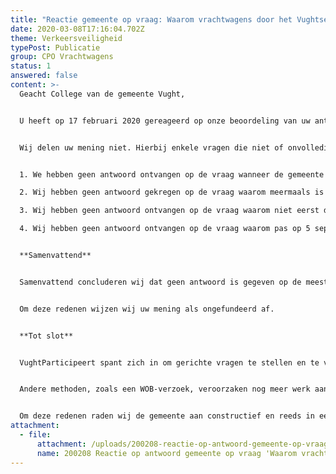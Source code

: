 ```yaml
---
title: "Reactie gemeente op vraag: Waarom vrachtwagens door het Vughtse Hart?"
date: 2020-03-08T17:16:04.702Z
theme: Verkeersveiligheid
typePost: Publicatie
group: CPO Vrachtwagens
status: 1
answered: false
content: >-
  Geacht College van de gemeente Vught,


  U heeft op 17 februari 2020 gereageerd op onze beoordeling van uw antwoorden op onze vraag 'Waarom vrachtwagens door het Vughtse Hart?’ van 9 februari 2019. In uw brief stelt u dat u van mening bent dat onze vragen van ‘duidelijke en volledige antwoorden zijn voorzien”.


  Wij delen uw mening niet. Hierbij enkele vragen die niet of onvolledig zijn beantwoord:


  1. We hebben geen antwoord ontvangen op de vraag wanneer de gemeente voor het eerst voor belevering in het hofje heeft besloten en door wie dit is besloten?

  2. Wij hebben geen antwoord gekregen op de vraag waarom meermaals is bevestigd dat alle opties voor beleveringslocatie en route open stonden terwijl er al op 28 augustus 2017 een Raam- en Realisatie-overeenkomst met de projectontwikkelaar was aangegaan waarin de belevering in het hofje contractueel was vastgelegd?

  3. Wij hebben geen antwoord ontvangen op de vraag waarom niet eerst de verkeersveiligheid en routering van de bevoorrading zijn onderzocht, welke resultaten als uitgangspunten voor de ontwerp zouden kunnen worden gebruikt?

  4. Wij hebben geen antwoord ontvangen op de vraag waarom pas op 5 september 2019 een concept onderzoeksvraag voor het verkeersveiligheidsonderzoek is opgesteld met verkeersmetingen, terwijl op dat moment de ombouw van het Ploegveld al in gang was gezet en de verkeersmetingen daarmee in feite nutteloos zouden zijn?


  **Samenvattend**


  Samenvattend concluderen wij dat geen antwoord is gegeven op de meeste vragen die VughtParticipeert en bewoners u hebben gesteld over het Centrumplan Oost. Uw mening dat de vragen duidelijk en volledig zijn beantwoord, mist daarmee iedere basis.


  Om deze redenen wijzen wij uw mening als ongefundeerd af.


  **Tot slot**


  VughtParticipeert spant zich in om gerichte vragen te stellen en te voorzien van gedetailleerde context. Wij zijn van mening dat deze werkwijze zowel voor de gemeente als voor onze leden, de meest effectieve manier is om gericht transparantie creëren. Het beantwoorden door in algemene zin te verwijzen naar eerdere niet nader genoemde publicaties, is daarbij niet behulpzaam. Het niet of onvolledig beantwoorden van de vragen veroorzaakt zowel bij de gemeente als bij ons onnodig werk.


  Andere methoden, zoals een WOB-verzoek, veroorzaken nog meer werk aan de zijde van de gemeente voor het zorgvuldig en volledig verzamelen van alle relevante documentatie, evenals aan de zijde van VughtParticipeert voor het daarin vinden van de antwoorden.


  Om deze redenen raden wij de gemeente aan constructief en reeds in eerste termijn te komen tot duidelijke en volledige antwoorden.
attachment:
  - file:
      attachment: /uploads/200208-reactie-op-antwoord-gemeente-op-vraag-waarom-vrachtwagens-..-.pdf
      name: 200208 Reactie op antwoord gemeente op vraag 'Waarom vrachtwagens ..'
---
```

